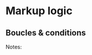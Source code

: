 <!-- .slide: class="transition-bg-sfeir-2" -->

# **Markup logic**

## **Boucles & conditions**

Notes:
